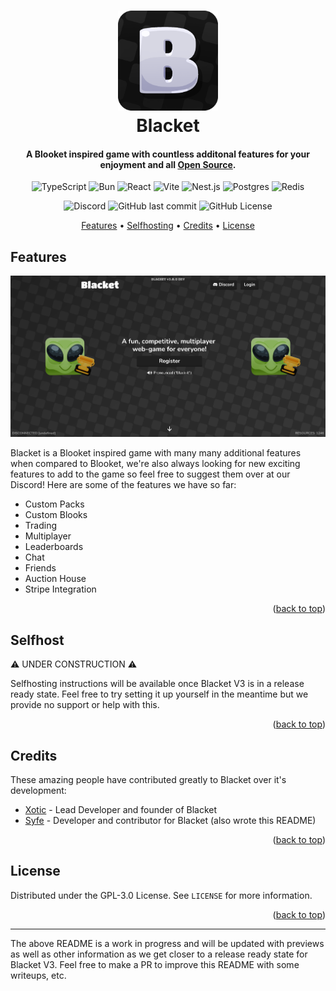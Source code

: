 <div id="top"></div>
<!-- Cover -->
<h1 align="center">
	<a href="https://blacket.org">
		<img src="./assets/logo.png" alt="Logo" width="160" height="160">
	</a>
	<br>
	Blacket
	<br>
</h1>

<h4 align="center">A Blooket inspired game with countless additonal features for your enjoyment and all <a href="#license">Open Source</a>.</h4>

<!-- Badges -->
<p align="center">
	<img alt="TypeScript" src="https://img.shields.io/badge/TypeScript-3178C6?logo=typescript&logoColor=fff">
	<img alt="Bun" src="https://img.shields.io/badge/Bun-000?logo=bun&logoColor=fff">
	<img alt="React" src="https://img.shields.io/badge/React-%2320232a.svg?logo=react&logoColor=%2361DAFB">
	<img alt="Vite" src="https://img.shields.io/badge/Vite-646CFF?logo=vite&logoColor=fff">
	<img alt="Nest.js" src="https://img.shields.io/badge/Nest.js-%23E0234E.svg?logo=nestjs&logoColor=white">
	<img alt="Postgres" src="https://img.shields.io/badge/Postgres-%23316192.svg?logo=postgresql&logoColor=white">
	<img alt="Redis" src="https://img.shields.io/badge/Redis-%23DD0031.svg?logo=redis&logoColor=white">
</p>
<p align="center">
	<img alt="Discord" src="https://img.shields.io/discord/1015037282551615518?link=https%3A%2F%2Fdiscord.gg%2F5setU8ye6j&label=discord">
	<img alt="GitHub last commit" src="https://img.shields.io/github/last-commit/blacketps/blacket">
	<img alt="GitHub License" src="https://img.shields.io/github/license/blacketps/blacket">
</p>

<!-- Navigation -->
<p align="center">
	<a href="#features">Features</a> •
    <a href="#selfhost">Selfhosting</a> •
    <a href="#credits">Credits</a> •
	<a href="#license">License</a>
</p>

## Features

![Blacket](./assets/preview.png)

Blacket is a Blooket inspired game with many many additional features when compared to Blooket, we're also always looking for new exciting features to add to the game so feel free to suggest them over at our Discord! Here are some of the features we have so far:

<!-- TODO: redo this and make it not just a bullet point list, add some info on each feature and images -->
- Custom Packs
- Custom Blooks
- Trading<!-- - Quests -->
- Multiplayer
- Leaderboards
- Chat
- Friends
- Auction House
- Stripe Integration

<p align="right">(<a href="#top">back to top</a>)</p>

## Selfhost

⚠️ UNDER CONSTRUCTION ⚠️

Selfhosting instructions will be available once Blacket V3 is in a release ready state. Feel free to try setting it up yourself in the meantime but we provide no support or help with this.

<p align="right">(<a href="#top">back to top</a>)</p>

## Credits
<!-- test -->
These amazing people have contributed greatly to Blacket over it's development:
- [Xotic](https://github.com/xoticts) - Lead Developer and founder of Blacket
- [Syfe](https://github.com/ItsSyfe) - Developer and contributor for Blacket (also wrote this README)

<p align="right">(<a href="#top">back to top</a>)</p>

## License

Distributed under the GPL-3.0 License. See `LICENSE` for more information.

<p align="right">(<a href="#top">back to top</a>)</p>

---

The above README is a work in progress and will be updated with previews as well as other information as we get closer to a release ready state for Blacket V3. Feel free to make a PR to improve this README with some writeups, etc.
